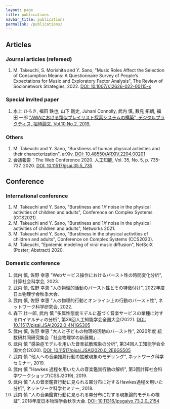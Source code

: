 ```yaml
---
layout: page
title: publications
navbar_title: publications
permalink: /publications/
---
```


## Articles
### Journal articles (refereed)
1. M. Takeuchi, S. Morishita and Y. Sano, "Music Roles Affect the Selection of Consumption Means: A Questionnaire Survey of People’s Expectations for Music and Exploratory Factor Analysis", The Review of Socionetwork Strategies, 2022. [DOI: 10.1007/s12626-022-00115-x](https://link.springer.com/article/10.1007/s12626-022-00115-x)

### Special invited paper
1. 水上 ひろき, 福田 鉄也, 山下 剛史, Juhani Connolly, 武内 慎, 數見 拓朗, 福田 一郎 ["AWAにおける類似プレイリスト探索システムの構築", デジタルプラクティス, 招待論文, Vol.10 No.2. 2019.](https://www.ipsj.or.jp/dp/contents/publication/38/S1002-S06.html)

### Others
1. M. Takeuchi and Y. Sano, "Burstiness of human physical activities and their characterization", arXiv, [DOI: 10.48550/ARXIV.2204.00201](https://arxiv.org/abs/2204.00201)
1. 会議報告：The Web Conference 2020. 人工知能, Vol. 35, No. 5, p. 735-737, 2020. [DOI: 10.11517/jjsai.35.5_735](https://www.jstage.jst.go.jp/article/jjsai/35/5/35_735/_article/-char/ja/) 

## Conference
### International conference
1. M. Takeuchi and Y. Sano, "Burstiness and 1/f noise in the physical activities of children and adults", Conference on Complex Systems (CCS2021).
1. M. Takeuchi and Y. Sano, "Burstiness and 1/f noise in the physical activities of children and adults", Networks 2021.
1. M. Takeuchi and Y. Sano, "Burstiness in the physical activities of children and adults", Conference on Complex Systems (CCS2020).
1. M. Takeuchi, "Epidemic modeling of viral music diffusion", NetSciX (Poster; Abstract) 2020.

### Domestic conference
1. 武内 慎, 佐野 幸恵 "Webサービス操作におけるバースト性の時間変化分析", 計算社会科学会, 2023.
1. 武内 慎, 佐野 幸恵 "人の物理的活動のバースト性とその特徴付け", 2022年度日本物理学会秋季大会.
1. 武内 慎, 佐野 幸恵 "人の物理的行動とオンライン上の行動のバースト性", ネットワーク科学研究会, 2022.
1. 森下 壮一郎, 武内 慎 "多属性態度モデルに基づく音楽サービスの業種に対するロイヤルティの分析", 第36回人工知能学会全国大会(2022). [DOI: 10.11517/pjsai.JSAI2022.0_4N1GS305](https://www.jstage.jst.go.jp/article/pjsai/JSAI2022/0/JSAI2022_4N1GS305/_article/-char/ja)
1. 武内 慎, 佐野 幸恵 "大人と子どもの物理的活動のバースト性", 2020年度 統数研共同研究集会「社会物理学の新展開」.
1. 武内 慎 "感染症モデルを用いた音楽拡散現象の分析", 第34回人工知能学会全国大会(2020). [DOI: 10.11517/pjsai.JSAI2020.0_2E6GS505](https://www.jstage.jst.go.jp/article/pjsai/JSAI2020/0/JSAI2020_2E6GS505/_article/-char/ja/)
1. 武内 慎 "他人への音楽推薦行動の拡散現象のモデリング", ネットワーク科学セミナー, 2019.
1. 武内 慎 "Hawkes 過程を用いた人の音楽鑑賞行動の解析", 第3回計算社会科学ワークショップ(CSSJ2019), 2019.
1. 武内 慎 "人の音楽鑑賞行動に見られる冪分布に対するHawkes過程を用いた分析", ネットワーク科学セミナー, 2018.
1. 武内 慎 "人の音楽鑑賞行動に見られる冪分布に対する現象論的モデルの検証",  2018年度日本物理学会秋季大会. [DOI: 10.11316/jpsgaiyo.73.2.0_2154](https://www.jstage.jst.go.jp/article/jpsgaiyo/73.2/0/73.2_2154/_article/-char/ja/)